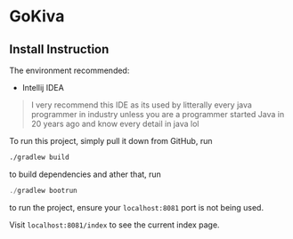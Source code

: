 # GoKiva

## Install Instruction

The environment recommended:

- Intellij IDEA

> I very recommend this IDE as its used by litterally every java programmer in industry unless you are a programmer started Java in 20 years ago and know every detail in java lol

To run this project, simply pull it down from GitHub, run

```bash
./gradlew build
```

to build dependencies and ather that, run

``` java
./gradlew bootrun
```

to run the project, ensure your `localhost:8081` port is not being used.

Visit `localhost:8081/index` to see the current index page.


